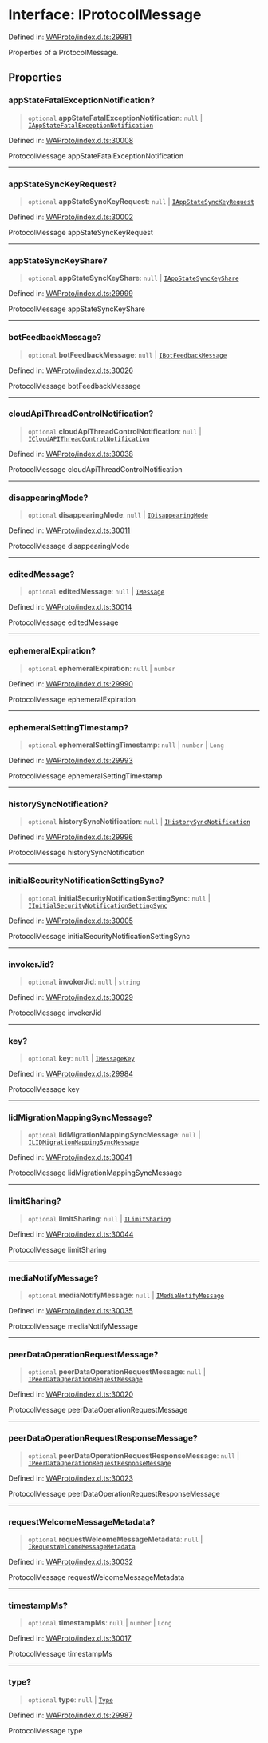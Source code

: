 # Interface: IProtocolMessage

Defined in: [WAProto/index.d.ts:29981](https://github.com/Fokusdotid/Baileys/blob/f4c7971f59af0b012f8de667e7a21ae12f7bbf19/WAProto/index.d.ts#L29981)

Properties of a ProtocolMessage.

## Properties

### appStateFatalExceptionNotification?

> `optional` **appStateFatalExceptionNotification**: `null` \| [`IAppStateFatalExceptionNotification`](IAppStateFatalExceptionNotification.md)

Defined in: [WAProto/index.d.ts:30008](https://github.com/Fokusdotid/Baileys/blob/f4c7971f59af0b012f8de667e7a21ae12f7bbf19/WAProto/index.d.ts#L30008)

ProtocolMessage appStateFatalExceptionNotification

***

### appStateSyncKeyRequest?

> `optional` **appStateSyncKeyRequest**: `null` \| [`IAppStateSyncKeyRequest`](IAppStateSyncKeyRequest.md)

Defined in: [WAProto/index.d.ts:30002](https://github.com/Fokusdotid/Baileys/blob/f4c7971f59af0b012f8de667e7a21ae12f7bbf19/WAProto/index.d.ts#L30002)

ProtocolMessage appStateSyncKeyRequest

***

### appStateSyncKeyShare?

> `optional` **appStateSyncKeyShare**: `null` \| [`IAppStateSyncKeyShare`](IAppStateSyncKeyShare.md)

Defined in: [WAProto/index.d.ts:29999](https://github.com/Fokusdotid/Baileys/blob/f4c7971f59af0b012f8de667e7a21ae12f7bbf19/WAProto/index.d.ts#L29999)

ProtocolMessage appStateSyncKeyShare

***

### botFeedbackMessage?

> `optional` **botFeedbackMessage**: `null` \| [`IBotFeedbackMessage`](IBotFeedbackMessage.md)

Defined in: [WAProto/index.d.ts:30026](https://github.com/Fokusdotid/Baileys/blob/f4c7971f59af0b012f8de667e7a21ae12f7bbf19/WAProto/index.d.ts#L30026)

ProtocolMessage botFeedbackMessage

***

### cloudApiThreadControlNotification?

> `optional` **cloudApiThreadControlNotification**: `null` \| [`ICloudAPIThreadControlNotification`](ICloudAPIThreadControlNotification.md)

Defined in: [WAProto/index.d.ts:30038](https://github.com/Fokusdotid/Baileys/blob/f4c7971f59af0b012f8de667e7a21ae12f7bbf19/WAProto/index.d.ts#L30038)

ProtocolMessage cloudApiThreadControlNotification

***

### disappearingMode?

> `optional` **disappearingMode**: `null` \| [`IDisappearingMode`](../../../interfaces/IDisappearingMode.md)

Defined in: [WAProto/index.d.ts:30011](https://github.com/Fokusdotid/Baileys/blob/f4c7971f59af0b012f8de667e7a21ae12f7bbf19/WAProto/index.d.ts#L30011)

ProtocolMessage disappearingMode

***

### editedMessage?

> `optional` **editedMessage**: `null` \| [`IMessage`](../../../interfaces/IMessage.md)

Defined in: [WAProto/index.d.ts:30014](https://github.com/Fokusdotid/Baileys/blob/f4c7971f59af0b012f8de667e7a21ae12f7bbf19/WAProto/index.d.ts#L30014)

ProtocolMessage editedMessage

***

### ephemeralExpiration?

> `optional` **ephemeralExpiration**: `null` \| `number`

Defined in: [WAProto/index.d.ts:29990](https://github.com/Fokusdotid/Baileys/blob/f4c7971f59af0b012f8de667e7a21ae12f7bbf19/WAProto/index.d.ts#L29990)

ProtocolMessage ephemeralExpiration

***

### ephemeralSettingTimestamp?

> `optional` **ephemeralSettingTimestamp**: `null` \| `number` \| `Long`

Defined in: [WAProto/index.d.ts:29993](https://github.com/Fokusdotid/Baileys/blob/f4c7971f59af0b012f8de667e7a21ae12f7bbf19/WAProto/index.d.ts#L29993)

ProtocolMessage ephemeralSettingTimestamp

***

### historySyncNotification?

> `optional` **historySyncNotification**: `null` \| [`IHistorySyncNotification`](IHistorySyncNotification.md)

Defined in: [WAProto/index.d.ts:29996](https://github.com/Fokusdotid/Baileys/blob/f4c7971f59af0b012f8de667e7a21ae12f7bbf19/WAProto/index.d.ts#L29996)

ProtocolMessage historySyncNotification

***

### initialSecurityNotificationSettingSync?

> `optional` **initialSecurityNotificationSettingSync**: `null` \| [`IInitialSecurityNotificationSettingSync`](IInitialSecurityNotificationSettingSync.md)

Defined in: [WAProto/index.d.ts:30005](https://github.com/Fokusdotid/Baileys/blob/f4c7971f59af0b012f8de667e7a21ae12f7bbf19/WAProto/index.d.ts#L30005)

ProtocolMessage initialSecurityNotificationSettingSync

***

### invokerJid?

> `optional` **invokerJid**: `null` \| `string`

Defined in: [WAProto/index.d.ts:30029](https://github.com/Fokusdotid/Baileys/blob/f4c7971f59af0b012f8de667e7a21ae12f7bbf19/WAProto/index.d.ts#L30029)

ProtocolMessage invokerJid

***

### key?

> `optional` **key**: `null` \| [`IMessageKey`](../../../interfaces/IMessageKey.md)

Defined in: [WAProto/index.d.ts:29984](https://github.com/Fokusdotid/Baileys/blob/f4c7971f59af0b012f8de667e7a21ae12f7bbf19/WAProto/index.d.ts#L29984)

ProtocolMessage key

***

### lidMigrationMappingSyncMessage?

> `optional` **lidMigrationMappingSyncMessage**: `null` \| [`ILIDMigrationMappingSyncMessage`](../../../interfaces/ILIDMigrationMappingSyncMessage.md)

Defined in: [WAProto/index.d.ts:30041](https://github.com/Fokusdotid/Baileys/blob/f4c7971f59af0b012f8de667e7a21ae12f7bbf19/WAProto/index.d.ts#L30041)

ProtocolMessage lidMigrationMappingSyncMessage

***

### limitSharing?

> `optional` **limitSharing**: `null` \| [`ILimitSharing`](../../../interfaces/ILimitSharing.md)

Defined in: [WAProto/index.d.ts:30044](https://github.com/Fokusdotid/Baileys/blob/f4c7971f59af0b012f8de667e7a21ae12f7bbf19/WAProto/index.d.ts#L30044)

ProtocolMessage limitSharing

***

### mediaNotifyMessage?

> `optional` **mediaNotifyMessage**: `null` \| [`IMediaNotifyMessage`](../../../interfaces/IMediaNotifyMessage.md)

Defined in: [WAProto/index.d.ts:30035](https://github.com/Fokusdotid/Baileys/blob/f4c7971f59af0b012f8de667e7a21ae12f7bbf19/WAProto/index.d.ts#L30035)

ProtocolMessage mediaNotifyMessage

***

### peerDataOperationRequestMessage?

> `optional` **peerDataOperationRequestMessage**: `null` \| [`IPeerDataOperationRequestMessage`](IPeerDataOperationRequestMessage.md)

Defined in: [WAProto/index.d.ts:30020](https://github.com/Fokusdotid/Baileys/blob/f4c7971f59af0b012f8de667e7a21ae12f7bbf19/WAProto/index.d.ts#L30020)

ProtocolMessage peerDataOperationRequestMessage

***

### peerDataOperationRequestResponseMessage?

> `optional` **peerDataOperationRequestResponseMessage**: `null` \| [`IPeerDataOperationRequestResponseMessage`](IPeerDataOperationRequestResponseMessage.md)

Defined in: [WAProto/index.d.ts:30023](https://github.com/Fokusdotid/Baileys/blob/f4c7971f59af0b012f8de667e7a21ae12f7bbf19/WAProto/index.d.ts#L30023)

ProtocolMessage peerDataOperationRequestResponseMessage

***

### requestWelcomeMessageMetadata?

> `optional` **requestWelcomeMessageMetadata**: `null` \| [`IRequestWelcomeMessageMetadata`](IRequestWelcomeMessageMetadata.md)

Defined in: [WAProto/index.d.ts:30032](https://github.com/Fokusdotid/Baileys/blob/f4c7971f59af0b012f8de667e7a21ae12f7bbf19/WAProto/index.d.ts#L30032)

ProtocolMessage requestWelcomeMessageMetadata

***

### timestampMs?

> `optional` **timestampMs**: `null` \| `number` \| `Long`

Defined in: [WAProto/index.d.ts:30017](https://github.com/Fokusdotid/Baileys/blob/f4c7971f59af0b012f8de667e7a21ae12f7bbf19/WAProto/index.d.ts#L30017)

ProtocolMessage timestampMs

***

### type?

> `optional` **type**: `null` \| [`Type`](../namespaces/ProtocolMessage/enumerations/Type.md)

Defined in: [WAProto/index.d.ts:29987](https://github.com/Fokusdotid/Baileys/blob/f4c7971f59af0b012f8de667e7a21ae12f7bbf19/WAProto/index.d.ts#L29987)

ProtocolMessage type
